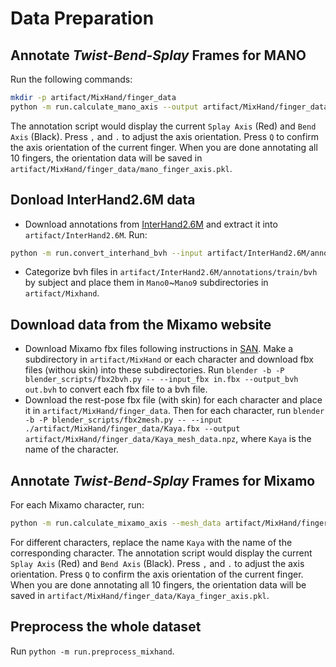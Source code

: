 # Data Preparation

## Annotate *Twist-Bend-Splay* Frames for MANO

Run the following commands:
```bash
mkdir -p artifact/MixHand/finger_data
python -m run.calculate_mano_axis --output artifact/MixHand/finger_data/mano_finger_axis.pkl
```
The annotation script would display the current `Splay Axis` (Red) and `Bend Axis` (Black). Press `,` and `.` to adjust the axis orientation. Press `Q` to confirm the axis orientation of the current finger. When you are done annotating all 10 fingers, the orientation data will be saved in `artifact/MixHand/finger_data/mano_finger_axis.pkl`.

## Donload InterHand2.6M data

- Download annotations from [InterHand2.6M](https://drive.google.com/drive/folders/12RNG9slv9i_TsXSoZ6pQAq-Fa98eGLoy) and extract it into `artifact/InterHand2.6M`. Run:
```bash
python -m run.convert_interhand_bvh --input artifact/InterHand2.6M/annotations/train/InterHand2.6M_train_MANO_NeuralAnnot.json --output_dir artifact/InterHand2.6M/annotations/train/bvh
```

- Categorize bvh files in `artifact/InterHand2.6M/annotations/train/bvh` by subject and place them in `Mano0`~`Mano9` subdirectories in `artifact/Mixhand`.


## Download data from the Mixamo website

- Download Mixamo fbx files following instructions in [SAN](https://github.com/DeepMotionEditing/deep-motion-editing). Make a subdirectory in `artifact/MixHand` or each character and download fbx files (withou skin) into these subdirectories. Run `blender -b -P blender_scripts/fbx2bvh.py -- --input_fbx in.fbx --output_bvh out.bvh` to convert each fbx file to a bvh file.
- Download the rest-pose fbx file (with skin) for each character and place it in `artifact/MixHand/finger_data`. Then for each character, run `blender -b -P blender_scripts/fbx2mesh.py -- --input ./artifact/MixHand/finger_data/Kaya.fbx --output artifact/MixHand/finger_data/Kaya_mesh_data.npz`, where `Kaya` is the name of the character.


## Annotate *Twist-Bend-Splay* Frames for Mixamo

For each Mixamo character, run:
```bash
python -m run.calculate_mixamo_axis --mesh_data artifact/MixHand/finger_data/Kaya_mesh_data.npz --output artifact/MixHand/finger_data/Kaya_finger_axis.pkl
```
For different characters, replace the name `Kaya` with the name of the corresponding character. The annotation script would display the current `Splay Axis` (Red) and `Bend Axis` (Black). Press `,` and `.` to adjust the axis orientation. Press `Q` to confirm the axis orientation of the current finger. When you are done annotating all 10 fingers, the orientation data will be saved in `artifact/MixHand/finger_data/Kaya_finger_axis.pkl`.

## Preprocess the whole dataset

Run `python -m run.preprocess_mixhand`.
